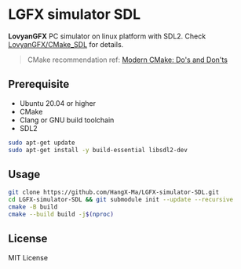 # LGFX simulator SDL

**LovyanGFX** PC simulator on linux platform with SDL2. Check [LovyanGFX/CMake_SDL](https://github.com/lovyan03/LovyanGFX/tree/master/examples_for_PC/CMake_SDL) for details.

> CMake recommendation ref: [Modern CMake: Do's and Don'ts](https://cliutils.gitlab.io/modern-cmake/chapters/intro/dodonot.html)

## Prerequisite

- Ubuntu 20.04 or higher
- CMake
- Clang or GNU build toolchain
- SDL2

```bash
sudo apt-get update
sudo apt-get install -y build-essential libsdl2-dev
```

## Usage

```bash
git clone https://github.com/HangX-Ma/LGFX-simulator-SDL.git
cd LGFX-simulator-SDL && git submodule init --update --recursive
cmake -B build
cmake --build build -j$(nproc)
```

## License

MIT License
